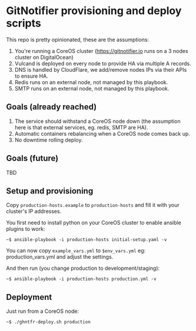 # GitNotifier provisioning and deploy scripts

This repo is pretty opinionated, these are the assumptions:

1. You're running a CoreOS cluster (https://gitnotifier.io runs on a 3 nodes cluster on DigitalOcean)
2. Vulcand is deployed on every node to provide HA via multiple A records.
3. DNS is handled by CloudFlare, we add/remove nodes IPs via their APIs to ensure HA.
4. Redis runs on an external node, not managed by this playbook.
5. SMTP runs on an external node, not managed by this playbook.

## Goals (already reached)

1. The service should withstand a CoreOS node down (the assumption here is that external services, eg. redis, SMTP are HA).
2. Automatic containers rebalancing when a CoreOS node comes back up.
3. No downtime rolling deploy.

## Goals (future)

TBD

## Setup and provisioning

Copy `production-hosts.example` to `production-hosts` and fill it with your cluster's IP addresses.

You first need to install python on your CoreOS cluster to enable ansible plugins to work:

`~$ ansible-playbook -i production-hosts initial-setup.yaml -v`

You can now copy `example_vars.yml` to `$env_vars.yml` eg: production_vars.yml and adjust the settings.

And then run (you change production to development/staging):

`~$ ansible-playbook -i production-hosts production.yml -v`

## Deployment

Just run from a CoreOS node:

`~$ ./ghntfr-deploy.sh production`
